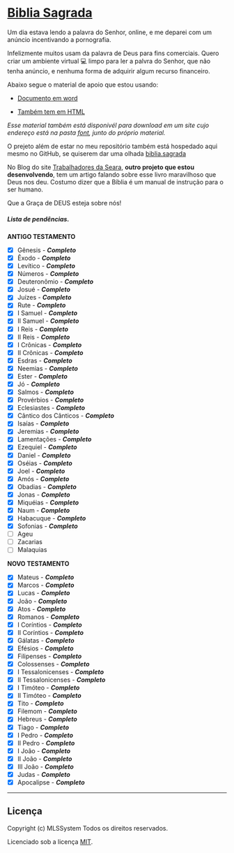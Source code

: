 # [Biblia Sagrada](https://mlssystem.github.io/biblia.sagrada)

Um dia estava lendo a palavra do Senhor, online, e me deparei com um anúncio incentivando a pornografia. 

Infelizmente muitos usam da palavra de Deus para fins comerciais. Quero criar um ambiente virtual :computer: limpo para ler a palvra do Senhor, que não tenha anúncio, e nenhuma forma de adquirir algum recurso financeiro. 

Abaixo segue o material de apoio que estou usando:

* [Documento em word](https://github.com/mlssystem/biblia.sagrada/tree/master/font)

* [Também tem em HTML](https://github.com/mlssystem/biblia.sagrada/tree/master/font)

_Esse material também está disponivél para download em um site cujo endereço está na pasta [font](https://github.com/mlssystem/biblia.sagrada/tree/master/font), junto do próprio material._

O prejeto além de estar no meu repositório também está hospedado aqui mesmo no GitHub, se quiserem dar uma olhada [biblia.sagrada](https://mlssystem.github.io/biblia.sagrada/)

No Blog do site [Trabalhadores da Seara](https://mlssystem.github.io/trabalhadoresdaseara/biblia-sagrada.html#), **outro projeto que estou desenvolvendo**, tem um artigo falando sobre esse livro maravilhoso que Deus nos deu. Costumo dizer que a Bíblia é um manual de instrução para o ser humano.

Que a Graça de DEUS esteja sobre nós!

##### Lista de pendências.

**ANTIGO TESTAMENTO**

- [x] Gênesis - __*Completo*__
- [x] Êxodo - __*Completo*__
- [X] Levítico - __*Completo*__
- [X] Números - __*Completo*__
- [X] Deuteronômio - __*Completo*__
- [X] Josué - __*Completo*__
- [X] Juízes - __*Completo*__
- [X] Rute - __*Completo*__
- [X] I Samuel - __*Completo*__
- [X] II Samuel - __*Completo*__
- [X] I Reis - __*Completo*__	
- [X] II Reis - __*Completo*__
- [X] I Crônicas - __*Completo*__
- [X] II Crônicas - __*Completo*__
- [X] Esdras - __*Completo*__
- [X] Neemias - __*Completo*__
- [X] Ester - __*Completo*__
- [X] Jó - __*Completo*__
- [X] Salmos - __*Completo*__
- [x] Provérbios - __*Completo*__
- [X] Eclesiastes - __*Completo*__
- [X] Cântico dos Cânticos - __*Completo*__
- [X] Isaías - __*Completo*__
- [X] Jeremias - __*Completo*__
- [X] Lamentações - __*Completo*__
- [X] Ezequiel - __*Completo*__
- [X] Daniel - __*Completo*__
- [X] Oséias - __*Completo*__
- [X] Joel - __*Completo*__
- [X] Amós - __*Completo*__
- [X] Obadias - __*Completo*__
- [X] Jonas - __*Completo*__
- [X] Miquéias - __*Completo*__
- [X] Naum - __*Completo*__
- [X] Habacuque - __*Completo*__
- [X] Sofonias - __*Completo*__
- [ ] Ageu
- [ ] Zacarias
- [ ] Malaquias	

**NOVO TESTAMENTO**

- [x] Mateus - __*Completo*__
- [x] Marcos - __*Completo*__
- [x] Lucas - __*Completo*__
- [X] João - __*Completo*__
- [X] Atos - __*Completo*__
- [X] Romanos - __*Completo*__
- [X] I Coríntios - __*Completo*__
- [X] II Coríntios - __*Completo*__
- [X] Gálatas - __*Completo*__
- [x] Efésios - __*Completo*__
- [X] Filipenses - __*Completo*__
- [X] Colossenses - __*Completo*__
- [X] I Tessalonicenses - __*Completo*__
- [X] II Tessalonicenses - __*Completo*__
- [X] I Timóteo - __*Completo*__
- [X] II Timóteo - __*Completo*__
- [X] Tito - __*Completo*__
- [X] Filemom - __*Completo*__
- [X] Hebreus - __*Completo*__
- [X] Tiago - __*Completo*__
- [X] I Pedro - __*Completo*__
- [X] II Pedro - __*Completo*__
- [X] I João - __*Completo*__
- [X] II João - __*Completo*__
- [X] III João - __*Completo*__
- [X] Judas - __*Completo*__
- [X] Apocalipse - __*Completo*__	

---

## Licença

Copyright (c) MLSSystem Todos os direitos reservados.

Licenciado sob a licença [MIT](https://github.com/mlssystem/biblia.sagrada/blob/master/LICENSE).

